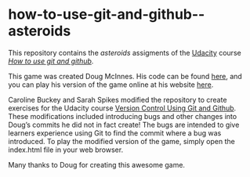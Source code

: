 # how-to-use-git-and-github--asteroids

This repository contains the _asteroids_ assigments of the  [Udacity](http://www.udacity.com) course [_How to use git and github_](https://www.udacity.com/course/how-to-use-git-and-github--ud775).

This game was created Doug McInnes. His code can be found
[here](https://github.com/dmcinnes/HTML5-Asteroids), and you can play his
version of the game online at his website
[here](http://dougmcinnes.com/2010/05/12/html-5-asteroids/).

Caroline Buckey and Sarah Spikes modified the repository to create exercises for
the Udacity course [Version Control Using Git and Github](TODO). These
modifications included introducing bugs and other changes into Doug’s commits he
did not in fact create! The bugs are intended to give learners experience using
Git to find the commit where a bug was introduced. To play the modified version
of the game, simply open the index.html file in your web browser.

Many thanks to Doug for creating this awesome game.